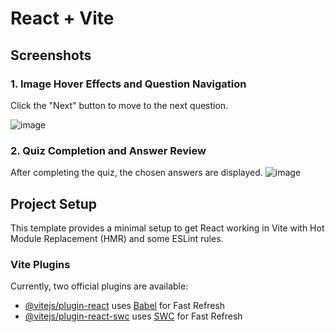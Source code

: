 # React + Vite

## Screenshots

### 1. Image Hover Effects and Question Navigation
Click the "Next" button to move to the next question.

![image](https://github.com/user-attachments/assets/082c0bfb-643c-4e58-9945-327d73c22997)

### 2. Quiz Completion and Answer Review
After completing the quiz, the chosen answers are displayed.
![image](https://github.com/user-attachments/assets/7f8d0c39-51d6-4e4c-aa13-84d5b81db854)


## Project Setup

This template provides a minimal setup to get React working in Vite with Hot Module Replacement (HMR) and some ESLint rules.

### Vite Plugins

Currently, two official plugins are available:

- [@vitejs/plugin-react](https://github.com/vitejs/vite-plugin-react/blob/main/packages/plugin-react/README.md) uses [Babel](https://babeljs.io/) for Fast Refresh
- [@vitejs/plugin-react-swc](https://github.com/vitejs/vite-plugin-react-swc) uses [SWC](https://swc.rs/) for Fast Refresh
